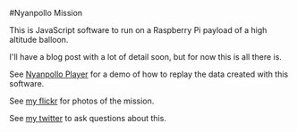 #Nyanpollo Mission

This is JavaScript software to run on a Raspberry Pi payload of a high altitude balloon.

I'll have a blog post with a lot of detail soon, but for now this is all there is.

See [Nyanpollo Player](https://github.com/makenai/nyanpollo-player) for a demo of how to replay the data created with this software.

See [my flickr](https://www.flickr.com/photos/makenai/sets/72157660687266831) for photos of the mission.

See [my twitter](https://twitter.com/makenai) to ask questions about this.